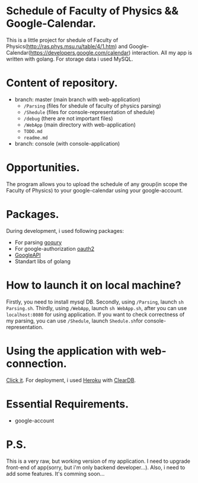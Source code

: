 # Schedule of Faculty of Physics && Google-Calendar.
This is a little project for shedule of Faculty of Physics(http://ras.phys.msu.ru/table/4/1.htm) and Google-Calendar(https://developers.google.com/calendar) interaction. All my app is written with golang. For storage data i used MySQL.


# Content of repository.
* branch: master (main branch with web-application)
    - `/Parsing` (files for shedule of faculty of physics parsing)
	- `/Shedule` (files for console-representation of shedule)
	- `/debug` (there are not important files)
	- `/WebApp` (main directory with web-application)
	- `TODO.md`
	- `readme.md`
* branch: console (with console-application)

# Opportunities.
The program allows you to upload the schedule of any group(in scope the Faculty of Physics) to your google-calendar using your google-account.

# Packages.
During development, i used following packages:
* For parsing [goqury](https://godoc.org/github.com/fzipp/goquery)
* For google-authorization [oauth2](https://godoc.org/golang.org/x/oauth2)
* [GoogleAPI](https://godoc.org/google.golang.org/api/calendar/v3)
* Standart libs of golang

# How to launch it on local machine?
Firstly, you need to install mysql DB. Secondly, using `/Parsing`, launch `sh Parsing.sh`. Thirdly, using `/WebApp`, launch `sh WebApp.sh`, after you can use `localhost:8080` for using application. If you want to check correctness of my parsing, you can use `/Shedule`, launch `Shedule.sh`for console-representation.

# Using the application with web-connection.
[Click it](https://fopschedule.herokuapp.com).
For deployment, i used [Heroku](https://heroku.com) with [ClearDB](https://www.cleardb.com).

# Essential Requirements.
* google-account

# P.S.
This is a very raw, but working version of my application. I need to upgrade front-end of app(sorry, but i'm only backend developer...). Also, i need to add some features. It's comming soon...
